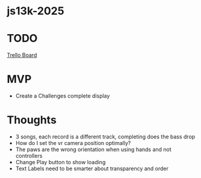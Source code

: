 # js13k-2025

# TODO

[Trello Board](https://trello.com/b/KACSqlyF/js13k2025-black-cat)

# MVP

- Create a Challenges complete display

# Thoughts

- 3 songs, each record is a different track, completing does the bass drop
- How do I set the vr camera position optimally?
- The paws are the wrong orientation when using hands and not controllers
- Change Play button to show loading
- Text Labels need to be smarter about transparency and order
